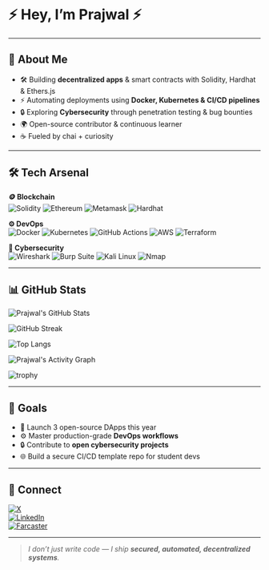 
# ⚡ Hey, I’m Prajwal ⚡

---

## 🚀 About Me
- 🛠️ Building **decentralized apps** & smart contracts with Solidity, Hardhat & Ethers.js  
- ⚡ Automating deployments using **Docker, Kubernetes & CI/CD pipelines**  
- 🔒 Exploring **Cybersecurity** through penetration testing & bug bounties  
- 🌍 Open-source contributor & continuous learner  
- ☕ Fueled by chai + curiosity  

---

## 🛠 Tech Arsenal

**🪙 Blockchain**  
![Solidity](https://img.shields.io/badge/Solidity-363636?style=for-the-badge&logo=solidity&logoColor=white)
![Ethereum](https://img.shields.io/badge/Ethereum-3C3C3D?style=for-the-badge&logo=ethereum&logoColor=white)
![Metamask](https://img.shields.io/badge/MetaMask-F6851B?style=for-the-badge&logo=metamask&logoColor=white)
![Hardhat](https://img.shields.io/badge/Hardhat-FCC624?style=for-the-badge&logo=ethereum&logoColor=black)

**⚙️ DevOps**  
![Docker](https://img.shields.io/badge/Docker-2496ED?style=for-the-badge&logo=docker&logoColor=white)
![Kubernetes](https://img.shields.io/badge/Kubernetes-326CE5?style=for-the-badge&logo=kubernetes&logoColor=white)
![GitHub Actions](https://img.shields.io/badge/GitHub_Actions-2088FF?style=for-the-badge&logo=github-actions&logoColor=white)
![AWS](https://img.shields.io/badge/AWS-232F3E?style=for-the-badge&logo=amazon-aws&logoColor=white)
![Terraform](https://img.shields.io/badge/Terraform-7B42BC?style=for-the-badge&logo=terraform&logoColor=white)

**🔐 Cybersecurity**  
![Wireshark](https://img.shields.io/badge/Wireshark-1679A7?style=for-the-badge&logo=wireshark&logoColor=white)
![Burp Suite](https://img.shields.io/badge/Burp_Suite-FF6633?style=for-the-badge&logo=burp-suite&logoColor=white)
![Kali Linux](https://img.shields.io/badge/Kali_Linux-557C94?style=for-the-badge&logo=kali-linux&logoColor=white)
![Nmap](https://img.shields.io/badge/Nmap-2C2C2C?style=for-the-badge&logo=nmap&logoColor=white)

---

## 📊 GitHub Stats

<p align="center">

![Prajwal's GitHub Stats](https://github-readme-stats.vercel.app/api?username=prajwal-1703&show_icons=true&theme=tokyonight&count_private=true&include_all_commits=true)

![GitHub Streak](https://streak-stats.demolab.com?user=prajwal-1703&theme=tokyonight&hide_border=true)

![Top Langs](https://github-readme-stats.vercel.app/api/top-langs/?username=prajwal-1703&layout=compact&theme=tokyonight&langs_count=8)

![Prajwal's Activity Graph](https://github-readme-activity-graph.vercel.app/graph?username=prajwal-1703&theme=tokyo-night)

![trophy](https://github-profile-trophy.vercel.app/?username=prajwal-1703&theme=matrix&margin-w=15&margin-h=15)

</p>

---

## 🎯 Goals
- 🚀 Launch 3 open-source DApps this year  
- ⚙️ Master production-grade **DevOps workflows**  
- 🔒 Contribute to **open cybersecurity projects**  
- 🌐 Build a secure CI/CD template repo for student devs  

---

## 🔗 Connect

[![X](https://img.shields.io/badge/Twitter(X)-000000?style=for-the-badge&logo=x&logoColor=white)](https://x.com/deva_1703)  
[![LinkedIn](https://img.shields.io/badge/LinkedIn-0A66C2?style=for-the-badge&logo=linkedin&logoColor=white)](https://www.linkedin.com/in/prajwal-athare-a4074628a/)  
[![Farcaster](https://img.shields.io/badge/Farcaster-6A0DAD?style=for-the-badge&logoColor=white)](https://farcaster.xyz/praj1703)  

---

> _I don’t just write code — I ship **secured, automated, decentralized systems**._
